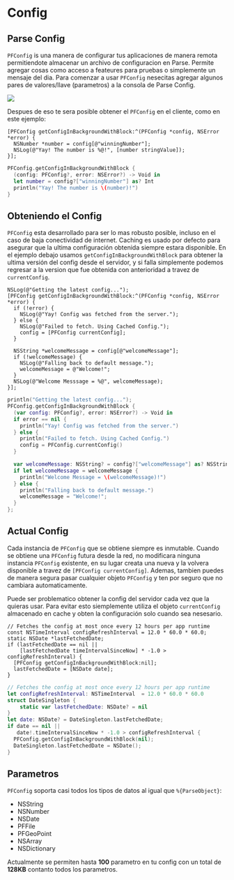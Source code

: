 # Config

## Parse Config

`PFConfig` is una manera de configurar tus aplicaciones de manera remota permitiendote almacenar un archivo de configuracion en Parse. Permite agregar cosas como acceso a feateures para pruebas o simplemente un mensaje del dia. Para comenzar a usar `PFConfig` nesecitas agregar algunos pares de valores/llave (parametros) a la consola de Parse Config.

![](/images/docs/config_editor.png)

Despues de eso te sera posible obtener el `PFConfig` en el cliente, como en este ejemplo:

```objc
[PFConfig getConfigInBackgroundWithBlock:^(PFConfig *config, NSError *error) {
  NSNumber *number = config[@"winningNumber"];
  NSLog(@"Yay! The number is %@!", [number stringValue]);
}];
```
```swift
PFConfig.getConfigInBackgroundWithBlock {
  (config: PFConfig?, error: NSError?) -> Void in
  let number = config?["winningNumber"] as? Int
  println("Yay! The number is \(number)!")
}
```

## Obteniendo el Config

`PFConfig` esta desarrollado para ser lo mas robusto posible, incluso en el caso de baja conectividad de internet. Caching es usado por defecto para asegurar que la ultima configuración obtenida siempre estara disponible. En el ejemplo debajo usamos `getConfigInBackgroundWithBlock` para obtener la ultima versión del config desde el servidor,  y si falla simplemente podemos regresar a la version que fue obtenida con anterioridad a travez de `currentConfig`.

```objc
NSLog(@"Getting the latest config...");
[PFConfig getConfigInBackgroundWithBlock:^(PFConfig *config, NSError *error) {
  if (!error) {
    NSLog(@"Yay! Config was fetched from the server.");
  } else {
    NSLog(@"Failed to fetch. Using Cached Config.");
    config = [PFConfig currentConfig];
  }

  NSString *welcomeMessage = config[@"welcomeMessage"];
  if (!welcomeMessage) {
    NSLog(@"Falling back to default message.");
    welcomeMessage = @"Welcome!";
  }
  NSLog(@"Welcome Messsage = %@", welcomeMessage);
}];
```
```swift
println("Getting the latest config...");
PFConfig.getConfigInBackgroundWithBlock {
  (var config: PFConfig?, error: NSError?) -> Void in
  if error == nil {
    println("Yay! Config was fetched from the server.")
  } else {
    println("Failed to fetch. Using Cached Config.")
    config = PFConfig.currentConfig()
  }

  var welcomeMessage: NSString? = config?["welcomeMessage"] as? NSString
  if let welcomeMessage = welcomeMessage {
    println("Welcome Message = \(welcomeMessage)!")
  } else {
    println("Falling back to default message.")
    welcomeMessage = "Welcome!";
  }
};
```

## Actual Config

Cada instancia de `PFConfig` que se obtiene siempre es inmutable. Cuando se obtiene una `PFConfig` futura desde la red, no modificara ninguna instancia `PFConfig` existente, en su lugar creata una nueva y la volvera disponible a travez de `[PFConfig currentConfig]`. Ademas, tambien puedes de manera segura pasar cualquier objeto `PFConfig` y ten por seguro que no cambiara automaticamente.

Puede ser problematico obtener la config del servidor cada vez que la quieras usar. Para evitar esto siemplemente utiliza el objeto `currentConfig` almacenado en cache y obten la configuración solo cuando sea nesesario.

```objc
// Fetches the config at most once every 12 hours per app runtime
const NSTimeInterval configRefreshInterval = 12.0 * 60.0 * 60.0;
static NSDate *lastFetchedDate;
if (lastFetchedDate == nil ||
    [lastFetchedDate timeIntervalSinceNow] * -1.0 > configRefreshInterval) {
  [PFConfig getConfigInBackgroundWithBlock:nil];
  lastFetchedDate = [NSDate date];
}
```
```swift
// Fetches the config at most once every 12 hours per app runtime
let configRefreshInterval: NSTimeInterval  = 12.0 * 60.0 * 60.0
struct DateSingleton {
    static var lastFetchedDate: NSDate? = nil
}
let date: NSDate? = DateSingleton.lastFetchedDate;
if date == nil ||
   date!.timeIntervalSinceNow * -1.0 > configRefreshInterval {
  PFConfig.getConfigInBackgroundWithBlock(nil);
  DateSingleton.lastFetchedDate = NSDate();
}
```


## Parametros

`PFConfig`  soporta casi todos los tipos de datos al igual que `%{ParseObject}`:

*   NSString
*   NSNumber
*   NSDate
*   PFFile
*   PFGeoPoint
*   NSArray
*   NSDictionary

Actualmente se permiten hasta **100** parametro en tu config con un total de **128KB** contanto todos los parametros.
